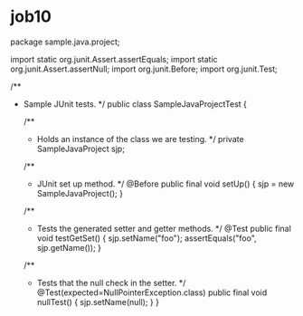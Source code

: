 # job10
package sample.java.project;

import static org.junit.Assert.assertEquals;
import static org.junit.Assert.assertNull;
import org.junit.Before;
import org.junit.Test;

/**
 * Sample JUnit tests.
 */
public class SampleJavaProjectTest {

    /**
     * Holds an instance of the class we are testing.
     */
    private SampleJavaProject sjp;

    /**
     * JUnit set up method.
     */
    @Before
    public final void setUp() {
        sjp = new SampleJavaProject();
    }

    /**
     * Tests the generated setter and getter methods.
     */
    @Test
    public final void testGetSet() {
        sjp.setName("foo");
        assertEquals("foo", sjp.getName());
    }

    /**
     * Tests that the null check in the setter.
     */
    @Test(expected=NullPointerException.class)
    public final void nullTest() {
        sjp.setName(null);
    }
}

